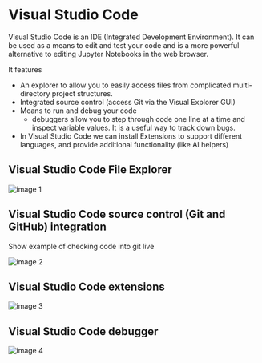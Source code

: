 # Visual Studio Code

Visual Studio Code is an IDE (Integrated Development Environment).  It can be used as a means to edit and test your code and is a more powerful alternative to editing Jupyter Notebooks in the web browser.  

It features

* An explorer to allow you to easily access files from complicated multi-directory project structures.
* Integrated source control (access Git via the Visual Explorer GUI)
* Means to run and debug your code
    - debuggers allow you to step through code one line at a time and inspect variable values.  It is a useful way to track down bugs.
* In Visual Studio Code we can install Extensions to support different languages, and provide additional functionality (like AI helpers)

## Visual Studio Code File Explorer  
![image 1](vscode1.jpg)  

## Visual Studio Code source control (Git and GitHub) integration

Show example of checking code into git live

![image 2](vscode2.jpg)  

## Visual Studio Code extensions 
![image 3](vscode3.jpg)  

## Visual Studio Code debugger
![image 4](vscodedebug.jpg)